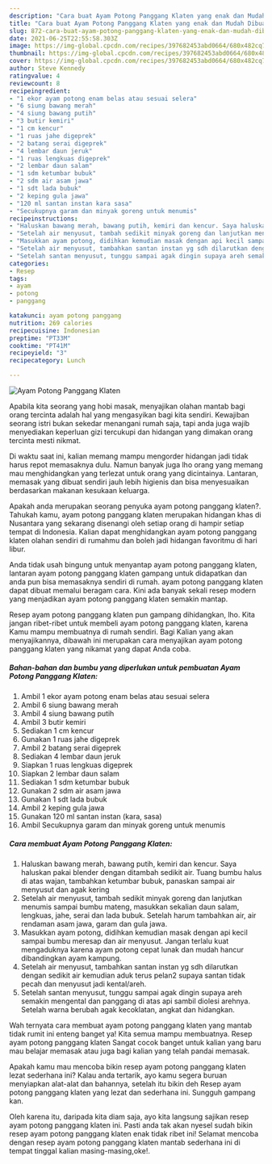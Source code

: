 ```yaml
---
description: "Cara buat Ayam Potong Panggang Klaten yang enak dan Mudah Dibuat"
title: "Cara buat Ayam Potong Panggang Klaten yang enak dan Mudah Dibuat"
slug: 872-cara-buat-ayam-potong-panggang-klaten-yang-enak-dan-mudah-dibuat
date: 2021-06-25T22:55:58.303Z
image: https://img-global.cpcdn.com/recipes/397682453abd0664/680x482cq70/ayam-potong-panggang-klaten-foto-resep-utama.jpg
thumbnail: https://img-global.cpcdn.com/recipes/397682453abd0664/680x482cq70/ayam-potong-panggang-klaten-foto-resep-utama.jpg
cover: https://img-global.cpcdn.com/recipes/397682453abd0664/680x482cq70/ayam-potong-panggang-klaten-foto-resep-utama.jpg
author: Steve Kennedy
ratingvalue: 4
reviewcount: 8
recipeingredient:
- "1 ekor ayam potong enam belas atau sesuai selera"
- "6 siung bawang merah"
- "4 siung bawang putih"
- "3 butir kemiri"
- "1 cm kencur"
- "1 ruas jahe digeprek"
- "2 batang serai digeprek"
- "4 lembar daun jeruk"
- "1 ruas lengkuas digeprek"
- "2 lembar daun salam"
- "1 sdm ketumbar bubuk"
- "2 sdm air asam jawa"
- "1 sdt lada bubuk"
- "2 keping gula jawa"
- "120 ml santan instan kara sasa"
- "Secukupnya garam dan minyak goreng untuk menumis"
recipeinstructions:
- "Haluskan bawang merah, bawang putih, kemiri dan kencur. Saya haluskan pakai blender dengan ditambah sedikit air. Tuang bumbu halus di atas wajan, tambahkan ketumbar bubuk, panaskan sampai air menyusut dan agak kering"
- "Setelah air menyusut, tambah sedikit minyak goreng dan lanjutkan menumis sampai bumbu mateng, masukkan sekalian daun salam, lengkuas, jahe, serai dan lada bubuk. Setelah harum tambahkan air, air rendaman asam jawa, garam dan gula jawa."
- "Masukkan ayam potong, didihkan kemudian masak dengan api kecil sampai bumbu meresap dan air menyusut. Jangan terlalu kuat mengaduknya karena ayam potong cepat lunak dan mudah hancur dibandingkan ayam kampung."
- "Setelah air menyusut, tambahkan santan instan yg sdh dilarutkan dengan sedikit air kemudian aduk terus pelan2 supaya santan tidak pecah dan menyusut jadi kental/areh."
- "Setelah santan menyusut, tunggu sampai agak dingin supaya areh semakin mengental dan panggang di atas api sambil diolesi arehnya. Setelah warna berubah agak kecoklatan, angkat dan hidangkan."
categories:
- Resep
tags:
- ayam
- potong
- panggang

katakunci: ayam potong panggang 
nutrition: 269 calories
recipecuisine: Indonesian
preptime: "PT33M"
cooktime: "PT41M"
recipeyield: "3"
recipecategory: Lunch

---
```



![Ayam Potong Panggang Klaten](https://img-global.cpcdn.com/recipes/397682453abd0664/680x482cq70/ayam-potong-panggang-klaten-foto-resep-utama.jpg)

Apabila kita seorang yang hobi masak, menyajikan olahan mantab bagi orang tercinta adalah hal yang mengasyikan bagi kita sendiri. Kewajiban seorang istri bukan sekedar menangani rumah saja, tapi anda juga wajib menyediakan keperluan gizi tercukupi dan hidangan yang dimakan orang tercinta mesti nikmat.

Di waktu  saat ini, kalian memang mampu mengorder hidangan jadi tidak harus repot memasaknya dulu. Namun banyak juga lho orang yang memang mau menghidangkan yang terlezat untuk orang yang dicintainya. Lantaran, memasak yang dibuat sendiri jauh lebih higienis dan bisa menyesuaikan berdasarkan makanan kesukaan keluarga. 



Apakah anda merupakan seorang penyuka ayam potong panggang klaten?. Tahukah kamu, ayam potong panggang klaten merupakan hidangan khas di Nusantara yang sekarang disenangi oleh setiap orang di hampir setiap tempat di Indonesia. Kalian dapat menghidangkan ayam potong panggang klaten olahan sendiri di rumahmu dan boleh jadi hidangan favoritmu di hari libur.

Anda tidak usah bingung untuk menyantap ayam potong panggang klaten, lantaran ayam potong panggang klaten gampang untuk didapatkan dan anda pun bisa memasaknya sendiri di rumah. ayam potong panggang klaten dapat dibuat memalui beragam cara. Kini ada banyak sekali resep modern yang menjadikan ayam potong panggang klaten semakin mantap.

Resep ayam potong panggang klaten pun gampang dihidangkan, lho. Kita jangan ribet-ribet untuk membeli ayam potong panggang klaten, karena Kamu mampu membuatnya di rumah sendiri. Bagi Kalian yang akan menyajikannya, dibawah ini merupakan cara menyajikan ayam potong panggang klaten yang nikamat yang dapat Anda coba.

<!--inarticleads1-->

##### Bahan-bahan dan bumbu yang diperlukan untuk pembuatan Ayam Potong Panggang Klaten:

1. Ambil 1 ekor ayam potong enam belas atau sesuai selera
1. Ambil 6 siung bawang merah
1. Ambil 4 siung bawang putih
1. Ambil 3 butir kemiri
1. Sediakan 1 cm kencur
1. Gunakan 1 ruas jahe digeprek
1. Ambil 2 batang serai digeprek
1. Sediakan 4 lembar daun jeruk
1. Siapkan 1 ruas lengkuas digeprek
1. Siapkan 2 lembar daun salam
1. Sediakan 1 sdm ketumbar bubuk
1. Gunakan 2 sdm air asam jawa
1. Gunakan 1 sdt lada bubuk
1. Ambil 2 keping gula jawa
1. Gunakan 120 ml santan instan (kara, sasa)
1. Ambil Secukupnya garam dan minyak goreng untuk menumis




<!--inarticleads2-->

##### Cara membuat Ayam Potong Panggang Klaten:

1. Haluskan bawang merah, bawang putih, kemiri dan kencur. Saya haluskan pakai blender dengan ditambah sedikit air. Tuang bumbu halus di atas wajan, tambahkan ketumbar bubuk, panaskan sampai air menyusut dan agak kering
1. Setelah air menyusut, tambah sedikit minyak goreng dan lanjutkan menumis sampai bumbu mateng, masukkan sekalian daun salam, lengkuas, jahe, serai dan lada bubuk. Setelah harum tambahkan air, air rendaman asam jawa, garam dan gula jawa.
1. Masukkan ayam potong, didihkan kemudian masak dengan api kecil sampai bumbu meresap dan air menyusut. Jangan terlalu kuat mengaduknya karena ayam potong cepat lunak dan mudah hancur dibandingkan ayam kampung.
1. Setelah air menyusut, tambahkan santan instan yg sdh dilarutkan dengan sedikit air kemudian aduk terus pelan2 supaya santan tidak pecah dan menyusut jadi kental/areh.
1. Setelah santan menyusut, tunggu sampai agak dingin supaya areh semakin mengental dan panggang di atas api sambil diolesi arehnya. Setelah warna berubah agak kecoklatan, angkat dan hidangkan.




Wah ternyata cara membuat ayam potong panggang klaten yang mantab tidak rumit ini enteng banget ya! Kita semua mampu membuatnya. Resep ayam potong panggang klaten Sangat cocok banget untuk kalian yang baru mau belajar memasak atau juga bagi kalian yang telah pandai memasak.

Apakah kamu mau mencoba bikin resep ayam potong panggang klaten lezat sederhana ini? Kalau anda tertarik, ayo kamu segera buruan menyiapkan alat-alat dan bahannya, setelah itu bikin deh Resep ayam potong panggang klaten yang lezat dan sederhana ini. Sungguh gampang kan. 

Oleh karena itu, daripada kita diam saja, ayo kita langsung sajikan resep ayam potong panggang klaten ini. Pasti anda tak akan nyesel sudah bikin resep ayam potong panggang klaten enak tidak ribet ini! Selamat mencoba dengan resep ayam potong panggang klaten mantab sederhana ini di tempat tinggal kalian masing-masing,oke!.

